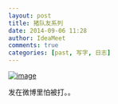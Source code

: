 ```yaml
---
layout: post
title: 猪队友系列
date: 2014-09-06 11:28
author: IdeaMeet
comments: true
categories: [past, 写字, 日志]
---
```

<a href="http://riddlelike.com/wp-content/uploads/2014/09/wpid-screenshot_2014-09-05-19-06-04.png"><img title="Screenshot_2014-09-05-19-06-04.png" class="alignnone size-full" alt="image" src="http://riddlelike.com/wp-content/uploads/2014/09/wpid-screenshot_2014-09-05-19-06-04.png" /></a>



发在微博里怕被打。。
